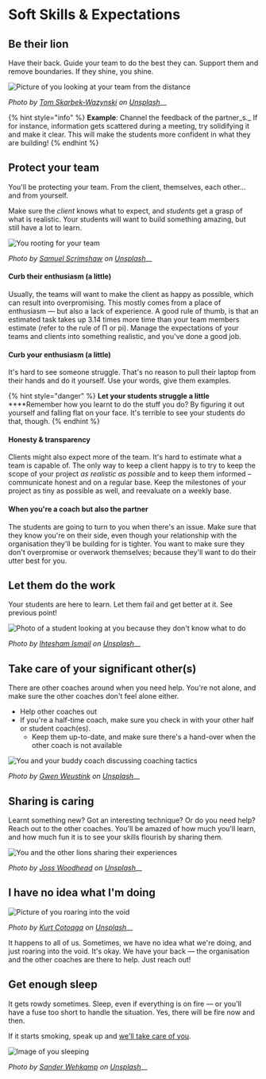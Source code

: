 # Soft Skills & Expectations

## Be their lion

Have their back. Guide your team to do the best they can. Support them and remove boundaries. If they shine, you shine.

![Picture of you looking at your team from the distance](../../.gitbook/assets/tom-skarbek-wazynski-226342-unsplash.jpg)

_Photo by_ [_Tom Skarbek-Wazynski_](https://unsplash.com/@wazynski?utm\_source=unsplash\&utm\_medium=referral\&utm\_content=creditCopyText) _on_ [_Unsplash_](https://unsplash.com/?utm\_source=unsplash\&utm\_medium=referral\&utm\_content=creditCopyText)__

{% hint style="info" %}
**Example**: Channel the feedback of the partner_s._ If for instance, information gets scattered during a meeting, try solidifying it and make it clear. This will make the students more confident in what they are building!
{% endhint %}

## Protect your team

You'll be protecting your team. From the client, themselves, each other... and from yourself.

Make sure the _client_ knows what to expect, and _students_ get a grasp of what is realistic. Your students will want to build something amazing, but still have a lot to learn.

![You rooting for your team](../../.gitbook/assets/samuel-scrimshaw-168189-unsplash.jpg)

_Photo by_ [_Samuel Scrimshaw_](https://unsplash.com/@samscrim?utm\_source=unsplash\&utm\_medium=referral\&utm\_content=creditCopyText) _on_ [_Unsplash_](https://unsplash.com/search/photos/lion-roar?utm\_source=unsplash\&utm\_medium=referral\&utm\_content=creditCopyText)__

#### Curb their enthusiasm (a little)

Usually, the teams will want to make the client as happy as possible, which can result into overpromising. This mostly comes from a place of enthusiasm — but also a lack of experience. A good rule of thumb, is that an estimated task takes up 3.14 times more time than your team members estimate  (refer to the rule of Π or pi). Manage the expectations of your teams and clients into something realistic, and you've done a good job.

#### Curb your enthusiasm (a little)

It's hard to see someone struggle. That's no reason to pull their laptop from their hands and do it yourself. Use your words, give them examples.

{% hint style="danger" %}
**Let your students struggle a little**\
****Remember how you learnt to do the stuff you do? By figuring it out yourself and falling flat on your face. It's terrible to see your students do that, though.
{% endhint %}

#### Honesty & transparency

Clients might also expect more of the team. It's hard to estimate what a team is capable of. The only way to keep a client happy is to try to keep the scope of your project _as realistic as possible_ and to keep them informed – communicate honest and on a regular base. Keep the milestones of your project as tiny as possible as well, and reevaluate on a weekly base.

#### When you're a coach but also the partner

The students are going to turn to you when there's an issue. Make sure that they know you're on their side, even though your relationship with the organisation they'll be building for is tighter. You want to make sure they don't overpromise or overwork themselves; because they'll want to do their utter best for you.

## Let them do the work

Your students are here to learn. Let them fail and get better at it. See previous point!

![Photo of a student looking at you because they don't know what to do](../../.gitbook/assets/ihtesham-ismail-53338-unsplash.jpg)

_Photo by_ [_Ihtesham Ismail_](https://unsplash.com/@ihtesham94?utm\_source=unsplash\&utm\_medium=referral\&utm\_content=creditCopyText) _on_ [_Unsplash_](https://unsplash.com/search/photos/lion-cub?utm\_source=unsplash\&utm\_medium=referral\&utm\_content=creditCopyText)__

## Take care of your significant other(s)

There are other coaches around when you need help. You're not alone, and make sure the other coaches don't feel alone either.

* Help other coaches out
* If you're a half-time coach, make sure you check in with your other half or student coach(es).
  * Keep them up-to-date, and make sure there's a hand-over when the other coach is not available

![You and your buddy coach discussing coaching tactics](../../.gitbook/assets/gwen-weustink-95871-unsplash.jpg)

_Photo by_ [_Gwen Weustink_](https://unsplash.com/@aboeka?utm\_source=unsplash\&utm\_medium=referral\&utm\_content=creditCopyText) _on_ [_Unsplash_](https://unsplash.com/?utm\_source=unsplash\&utm\_medium=referral\&utm\_content=creditCopyText)__

## Sharing is caring

Learnt something new? Got an interesting technique? Or do you need help? Reach out to the other coaches. You'll be amazed of how much you'll learn, and how much fun it is to see your skills flourish by sharing them.

![You and the other lions sharing their experiences](../../.gitbook/assets/joss-woodhead-643761-unsplash.jpg)

_Photo by_ [_Joss Woodhead_](https://unsplash.com/@josswoodhead?utm\_source=unsplash\&utm\_medium=referral\&utm\_content=creditCopyText) _on_ [_Unsplash_](https://unsplash.com/?utm\_source=unsplash\&utm\_medium=referral\&utm\_content=creditCopyText)__

## I have no idea what I'm doing

![Picture of you roaring into the void](../../.gitbook/assets/kurt-cotoaga-1132996-unsplash.jpg)

_Photo by_ [_Kurt Cotoaga_](https://unsplash.com/photos/huXZH43-qiw?utm\_source=unsplash\&utm\_medium=referral\&utm\_content=creditCopyText) _on_ [_Unsplash_](https://unsplash.com/search/photos/lion-cub?utm\_source=unsplash\&utm\_medium=referral\&utm\_content=creditCopyText)__

It happens to all of us. Sometimes, we have no idea what we're doing, and just roaring into the void. It's okay. We have your back — the organisation and the other coaches are there to help. Just reach out!

## Get enough sleep

It gets rowdy sometimes. Sleep, even if everything is on fire — or you'll have a fuse too short to handle the situation. Yes, there will be fire now and then.

If it starts smoking, speak up and [we'll take care of you](soft-skills-and-expectations.md#take-care-of-your-significant-other-s).

![Image of you sleeping](../../.gitbook/assets/sander-wehkamp-718377-unsplash.jpg)

_Photo by_ [_Sander Wehkamp_](https://unsplash.com/@sanderwehkamp?utm\_source=unsplash\&utm\_medium=referral\&utm\_content=creditCopyText) _on_ [_Unsplash_](https://unsplash.com/search/photos/lion-sleep?utm\_source=unsplash\&utm\_medium=referral\&utm\_content=creditCopyText)__
